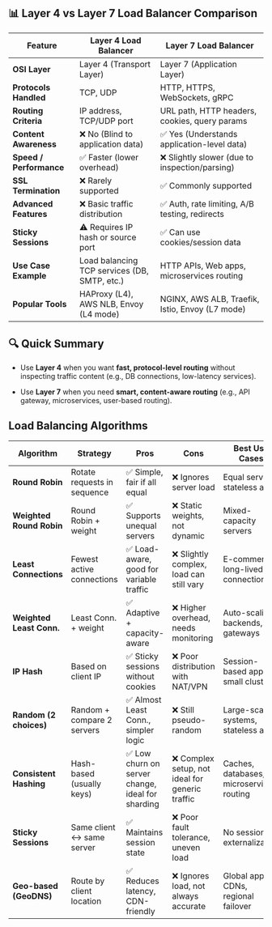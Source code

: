 
## 📊 Layer 4 vs Layer 7 Load Balancer Comparison
| Feature                         | Layer 4 Load Balancer                             | Layer 7 Load Balancer                                |
|----------------------------------|----------------------------------------------------|--------------------------------------------------------|
| **OSI Layer**                   | Layer 4 (Transport Layer)                         | Layer 7 (Application Layer)                            |
| **Protocols Handled**          | TCP, UDP                                          | HTTP, HTTPS, WebSockets, gRPC                          |
| **Routing Criteria**           | IP address, TCP/UDP port                          | URL path, HTTP headers, cookies, query params          |
| **Content Awareness**          | ❌ No (Blind to application data)                 | ✅ Yes (Understands application-level data)            |
| **Speed / Performance**        | ✅ Faster (lower overhead)                        | ❌ Slightly slower (due to inspection/parsing)         |
| **SSL Termination**            | ❌ Rarely supported                               | ✅ Commonly supported                                  |
| **Advanced Features**          | ❌ Basic traffic distribution                     | ✅ Auth, rate limiting, A/B testing, redirects         |
| **Sticky Sessions**            | ⚠️ Requires IP hash or source port                | ✅ Can use cookies/session data                        |
| **Use Case Example**           | Load balancing TCP services (DB, SMTP, etc.)      | HTTP APIs, Web apps, microservices routing             |
| **Popular Tools**              | HAProxy (L4), AWS NLB, Envoy (L4 mode)            | NGINX, AWS ALB, Traefik, Istio, Envoy (L7 mode)        |

## 🔍 Quick Summary

-   Use **Layer 4** when you want **fast, protocol-level routing** without inspecting traffic content (e.g., DB connections, low-latency services).
    
-   Use **Layer 7** when you need **smart, content-aware routing** (e.g., API gateway, microservices, user-based routing).

## Load Balancing Algorithms

| Algorithm                  | Strategy                      | Pros                                                                 | Cons                                                                | Best Use Cases                                |
|---------------------------|-------------------------------|----------------------------------------------------------------------|----------------------------------------------------------------------|------------------------------------------------|
| **Round Robin**           | Rotate requests in sequence   | ✅ Simple, fair if all equal                                         | ❌ Ignores server load                                              | Equal servers, stateless apps                 |
| **Weighted Round Robin**  | Round Robin + weight          | ✅ Supports unequal servers                                          | ❌ Static weights, not dynamic                                       | Mixed-capacity servers                        |
| **Least Connections**     | Fewest active connections     | ✅ Load-aware, good for variable traffic                             | ❌ Slightly complex, load can still vary                             | E-commerce, long-lived connections            |
| **Weighted Least Conn.**  | Least Conn. + weight          | ✅ Adaptive + capacity-aware                                         | ❌ Higher overhead, needs monitoring                                 | Auto-scaling backends, API gateways           |
| **IP Hash**               | Based on client IP            | ✅ Sticky sessions without cookies                                   | ❌ Poor distribution with NAT/VPN                                    | Session-based apps, small clusters            |
| **Random (2 choices)**    | Random + compare 2 servers    | ✅ Almost Least Conn., simpler logic                                | ❌ Still pseudo-random                                               | Large-scale systems, stateless apps           |
| **Consistent Hashing**    | Hash-based (usually keys)     | ✅ Low churn on server change, ideal for sharding                    | ❌ Complex setup, not ideal for generic traffic                      | Caches, databases, microservices routing      |
| **Sticky Sessions**       | Same client ↔ same server     | ✅ Maintains session state                                           | ❌ Poor fault tolerance, uneven load                                 | No session externalization                    |
| **Geo-based (GeoDNS)**    | Route by client location       | ✅ Reduces latency, CDN-friendly                                     | ❌ Ignores load, not always accurate                                 | Global apps, CDNs, regional failover          |

<!--stackedit_data:
eyJoaXN0b3J5IjpbLTg3Njg1NTA3MCwxMTgwMjg4MzA0XX0=
-->
